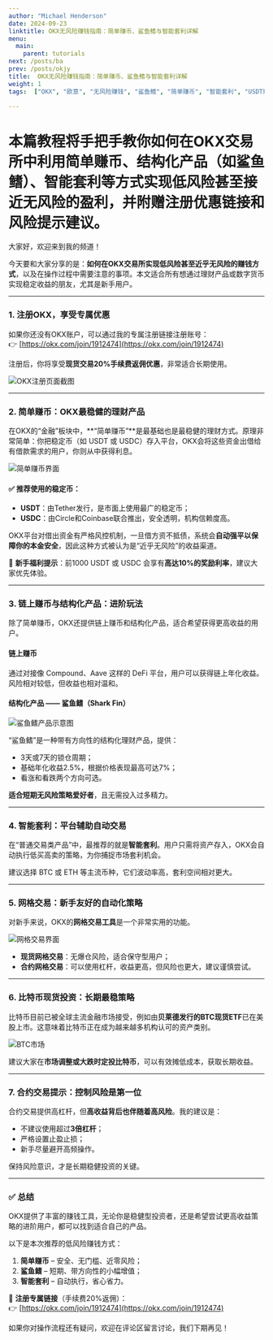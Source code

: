 ```yaml
---
author: "Michael Henderson"
date: 2024-09-23
linktitle: OKX无风险赚钱指南：简单赚币、鲨鱼鳍与智能套利详解
menu:
  main:
    parent: tutorials
next: /posts/ba
prev: /posts/okjy
title:  OKX无风险赚钱指南：简单赚币、鲨鱼鳍与智能套利详解
weight: 1
tags:  ["OKX", "欧意", "无风险赚钱", "鲨鱼鳍", "简单赚币", "智能套利", "USDT理财", "比特币投资", "OKX注册", "稳定币收益"]

---
```


# 本篇教程将手把手教你如何在OKX交易所中利用简单赚币、结构化产品（如鲨鱼鳍）、智能套利等方式实现低风险甚至接近无风险的盈利，并附赠注册优惠链接和风险提示建议。

大家好，欢迎来到我的频道！

今天要和大家分享的是：**如何在OKX交易所实现低风险甚至近乎无风险的赚钱方式**，以及在操作过程中需要注意的事项。本文适合所有想通过理财产品或数字货币实现稳定收益的朋友，尤其是新手用户。

---

### 1. 注册OKX，享受专属优惠

如果你还没有OKX账户，可以通过我的专属注册链接注册账号：  
👉 [https://okx.com/join/1912474](https://okx.com/join/1912474)

注册后，你将享受**现货交易20%手续费返佣优惠**，非常适合长期使用。

![OKX注册页面截图](https://s21.ax1x.com/2024/09/23/pAQuQjP.png)

---

### 2. 简单赚币：OKX最稳健的理财产品

在OKX的“金融”板块中，**“简单赚币”**是最基础也是最稳健的理财方式。原理非常简单：你把稳定币（如 USDT 或 USDC）存入平台，OKX会将这些资金出借给有借款需求的用户，你则从中获得利息。

![简单赚币界面](https://s21.ax1x.com/2024/09/23/pAQuMct.png)

#### ✅ 推荐使用的稳定币：
- **USDT**：由Tether发行，是市面上使用最广的稳定币；
- **USDC**：由Circle和Coinbase联合推出，安全透明，机构信赖度高。

OKX平台对借出资金有严格风控机制，一旦借方资不抵债，系统会**自动强平以保障你的本金安全**，因此这种方式被认为是“近乎无风险”的收益渠道。

📌 **新手福利提示**：前1000 USDT 或 USDC 会享有**高达10%的奖励利率**，建议大家优先体验。

---

### 3. 链上赚币与结构化产品：进阶玩法

除了简单赚币，OKX还提供链上赚币和结构化产品，适合希望获得更高收益的用户。

#### 链上赚币
通过对接像 Compound、Aave 这样的 DeFi 平台，用户可以获得链上年化收益。风险相对较低，但收益也相对温和。

#### 结构化产品 —— **鲨鱼鳍（Shark Fin）**

![鲨鱼鳍产品示意图](https://s21.ax1x.com/2024/09/23/pAQumhd.png)

“鲨鱼鳍”是一种带有方向性的结构化理财产品，提供：
- 3天或7天的锁仓周期；
- 基础年化收益2.5%，根据价格表现最高可达7%；
- 看涨和看跌两个方向可选。

**适合短期无风险策略爱好者**，且无需投入过多精力。

---

### 4. 智能套利：平台辅助自动交易

在“普通交易类产品”中，最推荐的就是**智能套利**。用户只需将资产存入，OKX会自动执行低买高卖的策略，为你捕捉市场套利机会。

建议选择 BTC 或 ETH 等主流币种，它们波动率高，套利空间相对更大。

---

### 5. 网格交易：新手友好的自动化策略

对新手来说，OKX的**网格交易工具**是一个非常实用的功能。

![网格交易界面](https://s21.ax1x.com/2024/09/23/pAQuK1I.png)

- **现货网格交易**：无爆仓风险，适合保守型用户；
- **合约网格交易**：可以使用杠杆，收益更高，但风险也更大，建议谨慎尝试。

---

### 6. 比特币现货投资：长期最稳策略

比特币目前已被全球主流金融市场接受，例如由**贝莱德发行的BTC现货ETF**已在美股上市。这意味着比特币正在成为越来越多机构认可的资产类别。

![BTC市场](https://s21.ax1x.com/2024/09/23/pAQuu9A.png)

建议大家在**市场调整或大跌时定投比特币**，可以有效摊低成本，获取长期收益。

---

### 7. 合约交易提示：控制风险是第一位

合约交易提供高杠杆，但**高收益背后也伴随着高风险**。我的建议是：

- 不建议使用超过**3倍杠杆**；
- 严格设置止盈止损；
- 新手尽量避开高频操作。

保持风险意识，才是长期稳健投资的关键。

---

### ✅ 总结

OKX提供了丰富的赚钱工具，无论你是稳健型投资者，还是希望尝试更高收益策略的进阶用户，都可以找到适合自己的产品。

以下是本次推荐的低风险赚钱方式：
1. **简单赚币** – 安全、无门槛、近零风险；
2. **鲨鱼鳍** – 短期、带方向性的小幅增值；
3. **智能套利** – 自动执行，省心省力。

📌 **注册专属链接**（手续费20%返佣）：  
👉 [https://okx.com/join/1912474](https://okx.com/join/1912474)

如果你对操作流程还有疑问，欢迎在评论区留言讨论，我们下期再见！
